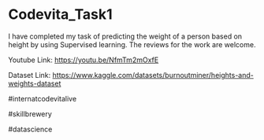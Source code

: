 # Codevita_Task1


I have completed my task of predicting the weight of a person based on height by using Supervised learning. The reviews for the work are welcome.



Youtube Link: https://youtu.be/NfmTm2mOxfE

Dataset Link: https://www.kaggle.com/datasets/burnoutminer/heights-and-weights-dataset

#internatcodevitalive

#skillbrewery

#datascience
